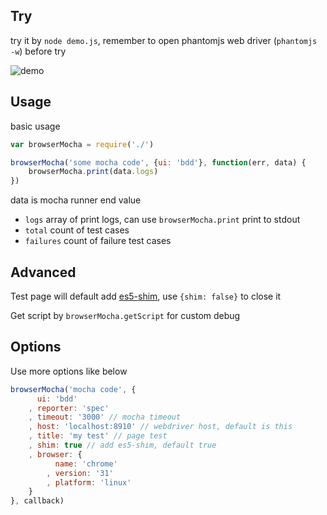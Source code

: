 Try
---

try it by `node demo.js`, remember to open phantomjs web driver (`phantomjs -w`) before try

![demo](https://cloud.githubusercontent.com/assets/4565306/5872319/1529593c-a325-11e4-9841-223079da3135.png)


Usage
---

basic usage

```js
var browserMocha = require('./')

browserMocha('some mocha code', {ui: 'bdd'}, function(err, data) {
	browserMocha.print(data.logs)
})
```

data is mocha runner end value

- `logs` array of print logs, can use `browserMocha.print` print to stdout
- `total` count of test cases
- `failures` count of failure test cases


Advanced
---

Test page will default add [es5-shim](https://github.com/es-shims/es5-shim), use `{shim: false}` to close it

Get script by `browserMocha.getScript` for custom debug


Options
---

Use more options like below

```js
browserMocha('mocha code', {
	  ui: 'bdd'
	, reporter: 'spec'
	, timeout: '3000' // mocha timeout
	, host: 'localhost:8910' // webdriver host, default is this
	, title: 'my test' // page test
	, shim: true // add es5-shim, default true
	, browser: {
		  name: 'chrome'
		, version: '31'
		, platform: 'linux'
	}
}, callback)
```
